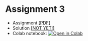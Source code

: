 # Assignment 3

* Assignment [[PDF]](https://github.com/pipeton8/6.864-advanced-nlp/blob/main/Assignments/Assignment%203/Assignment%203.pdf)
* Solution [[NOT YET!]]()
* Colab notebook: [![Open in Colab](https://colab.research.google.com/assets/colab-badge.svg)](https://colab.research.google.com/github/pipeton8/6.864-advanced-nlp/blob/main/Assignments/Assignment%203/hw3.ipynb)
